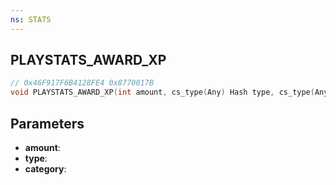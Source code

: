 ```yaml
---
ns: STATS
---
```

## PLAYSTATS_AWARD_XP

```c
// 0x46F917F6B4128FE4 0x8770017B
void PLAYSTATS_AWARD_XP(int amount, cs_type(Any) Hash type, cs_type(Any) Hash category);
```

## Parameters
* **amount**: 
* **type**: 
* **category**: 

